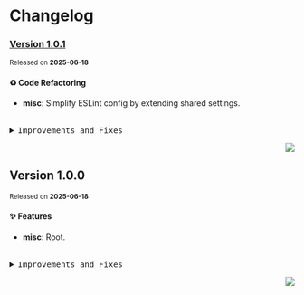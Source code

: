 <a name="readme-top"></a>

# Changelog

### [Version 1.0.1](https://github.com/lobehub/lobe-lib-template/compare/v1.0.0...v1.0.1)

<sup>Released on **2025-06-18**</sup>

#### ♻ Code Refactoring

- **misc**: Simplify ESLint config by extending shared settings.

<br/>

<details>
<summary><kbd>Improvements and Fixes</kbd></summary>

#### Code refactoring

- **misc**: Simplify ESLint config by extending shared settings ([5b06080](https://github.com/lobehub/lobe-lib-template/commit/5b06080))

</details>

<div align="right">

[![](https://img.shields.io/badge/-BACK_TO_TOP-151515?style=flat-square)](#readme-top)

</div>

## Version 1.0.0

<sup>Released on **2025-06-18**</sup>

#### ✨ Features

- **misc**: Root.

<br/>

<details>
<summary><kbd>Improvements and Fixes</kbd></summary>

#### What's improved

- **misc**: Root ([13c1c6d](https://github.com/lobehub/lobe-lib-template/commit/13c1c6d))

</details>

<div align="right">

[![](https://img.shields.io/badge/-BACK_TO_TOP-151515?style=flat-square)](#readme-top)

</div>
